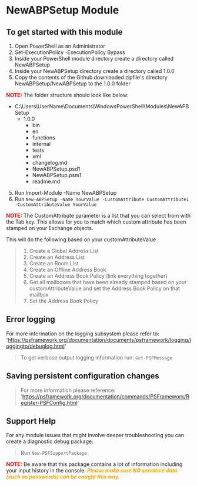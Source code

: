 ﻿# NewABPSetup Module

## To get started with this module

1. Open PowerShell as an Administrator
2. Set-ExecutionPolicy -ExecutionPolicy Bypass
3. Inside your PowerShell module directory create a directory called NewABPSetup
4. Inside your NewABPSetup directory create a directory called 1.0.0
5. Copy the contents of the Github downloaded zipfile's directory NewABPSetup/NewABPSetup to the 1.0.0 folder

<b><span style="color:red">NOTE:</b></span> The folder structure should look like below:

* C:\Users\UserName\Documents\WindowsPowerShell\Modules\NewAPBSetup
  *   1.0.0
      *   bin
      *   en
      *   functions
      *   internal
      *   tests
      *   xml
      *   changelog.md
      *   NewABPSetup.psd1
      *   NewABPSetup.psm1
      *   readme.md 

5. Run Import-Module -Name NewABPSetup
6. Run `New-ABPSetup -Name YourValue -CustomAttribute CustomAttribute1 -CustomAttributeValue YourValue`

<b><span style="color:red">NOTE:</b></span> The CustomAttribute parameter is a list that you can select from with the Tab key. This allows for you to match which custom attribute has been stamped on your Exchange objects.

This will do the following based on your customAttributeValue

> 1. Create a Global Address List
> 2. Create an Address List
> 3. Create an Room List
> 4. Create an Offline Address Book
> 5. Create an Address Book Policy (link everything together)
> 6. Get all mailboxes that have been already stamped based on your customAttributeValue and set the Address Book Policy on that mailbox
> 7. Set the Address Book Policy

## Error logging

For more information on the logging subsystem please refer to: 'https://psframework.org/documentation/documents/psframework/logging/loggingto/debuglog.html'

> To get verbose output logging information run: `Get-PSFMessage`

## Saving persistent configuration changes

> For more information please reference: 'https://psframework.org/documentation/commands/PSFramework/Register-PSFConfig.html'

## Support Help

For any module issues that might involve deeper troubleshooting you can create a diagnostic debug package.
> Run `New-PSFSupportPackage`

<b><span style="color:red">NOTE:</b></span> Be aware that this package contains a lot of information including your input history in the console.
<b><i><span style="color:orange">Please make sure NO sensitive data (such as passwords) can be caught this way.</b></i></span>
